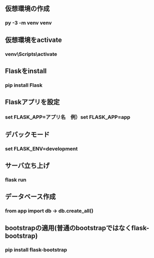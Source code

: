 ## 仮想環境の作成
### py -3 -m venv venv 

## 仮想環境をactivate
### venv\Scripts\activate

## Flaskをinstall
### pip install Flask 

## Flaskアプリを設定
### set FLASK_APP=アプリ名　例）set FLASK_APP=app

## デバックモード
### set FLASK_ENV=development

## サーバ立ち上げ
### flask run

## データベース作成
### from app import db → db.create_all()

## bootstrapの適用(普通のbootstrapではなくflask-bootstrap)
### pip install flask-bootstrap
